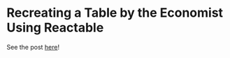 # Recreating a Table by the Economist Using Reactable

See the post [here](https://www.connorrothschild.com/project/economist-table-replication/)!

